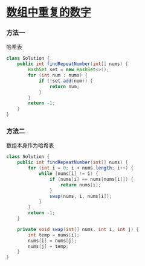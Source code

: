 # [数组中重复的数字](https://leetcode-cn.com/problems/shu-zu-zhong-zhong-fu-de-shu-zi-lcof)

### 方法一

哈希表

```java
class Solution {
    public int findRepeatNumber(int[] nums) {
        HashSet set = new HashSet<>();
        for (int num : nums) {
            if (!set.add(num)) {
                return num;
            }
        }
        return -1;
    }
}
```

### 方法二

数组本身作为哈希表

```java
class Solution {
    public int findRepeatNumber(int[] nums) {
        for (int i = 0; i < nums.length; i++) {
            while (nums[i] != i) {
                if (nums[i] == nums[nums[i]]) {
                    return nums[i];
                }
                swap(nums, i, nums[i]);
            }
        }
        return -1;
    }

    private void swap(int[] nums, int i, int j) {
        int temp = nums[i];
        nums[i] = nums[j];
        nums[j] = temp;
    }
} 
```
